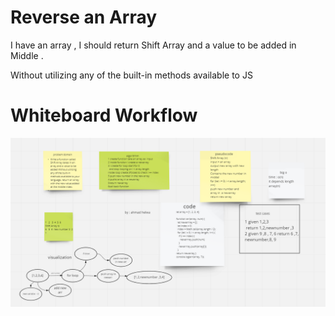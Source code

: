 # Reverse an Array 
I have an array , I should return Shift Array 
 and a value to be added in Middle . 

Without utilizing any of the built-in methods available to JS 


# Whiteboard Workflow 

![Whiteboard](shift.PNG)

